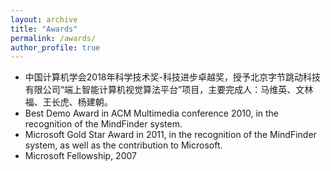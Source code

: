 ```yaml
---
layout: archive
title: "Awards"
permalink: /awards/
author_profile: true
---
```


- 中国计算机学会2018年科学技术奖-科技进步卓越奖，授予北京字节跳动科技有限公司“端上智能计算机视觉算法平台”项目，主要完成人：马维英、文林福、王长虎、杨建朝。
- Best Demo Award in ACM Multimedia conference 2010, in the recognition of the MindFinder system.
- Microsoft Gold Star Award in 2011, in the recognition of the MindFinder system, as well as the contribution to Microsoft.
- Microsoft Fellowship, 2007
